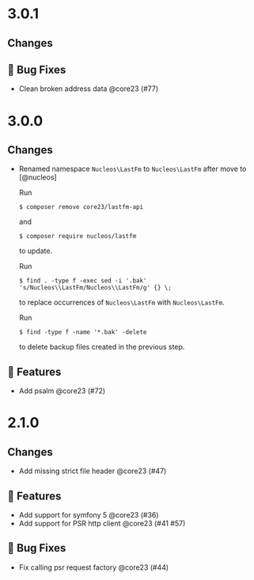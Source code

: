 # 3.0.1

## Changes

## 🐛 Bug Fixes

- Clean broken address data @core23 (#77)

# 3.0.0

## Changes

- Renamed namespace `Nucleos\LastFm` to `Nucleos\LastFm` after move to [@nucleos]

  Run

  ```
  $ composer remove core23/lastfm-api
  ```

  and

  ```
  $ composer require nucleos/lastfm
  ```

  to update.

  Run

  ```
  $ find . -type f -exec sed -i '.bak' 's/Nucleos\\LastFm/Nucleos\\LastFm/g' {} \;
  ```

  to replace occurrences of `Nucleos\LastFm` with `Nucleos\LastFm`.

  Run

  ```
  $ find -type f -name '*.bak' -delete
  ```

  to delete backup files created in the previous step.
  
## 🚀 Features

- Add psalm @core23 (#72)

# 2.1.0

## Changes

- Add missing strict file header @core23 (#47)

## 🚀 Features

- Add support for symfony 5 @core23 (#36)
- Add support for PSR http client @core23 (#41 #57)

## 🐛 Bug Fixes

- Fix calling psr request factory @core23 (#44)
